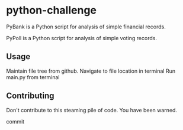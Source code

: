 # python-challenge

PyBank is a Python script for analysis of simple financial records.

PyPoll is a Python script for analysis of simple voting records.

## Usage

Maintain file tree from github.
Navigate to file location in terminal
Run main.py from terminal

## Contributing

Don't contribute to this steaming pile of code.
You have been warned.

commit
